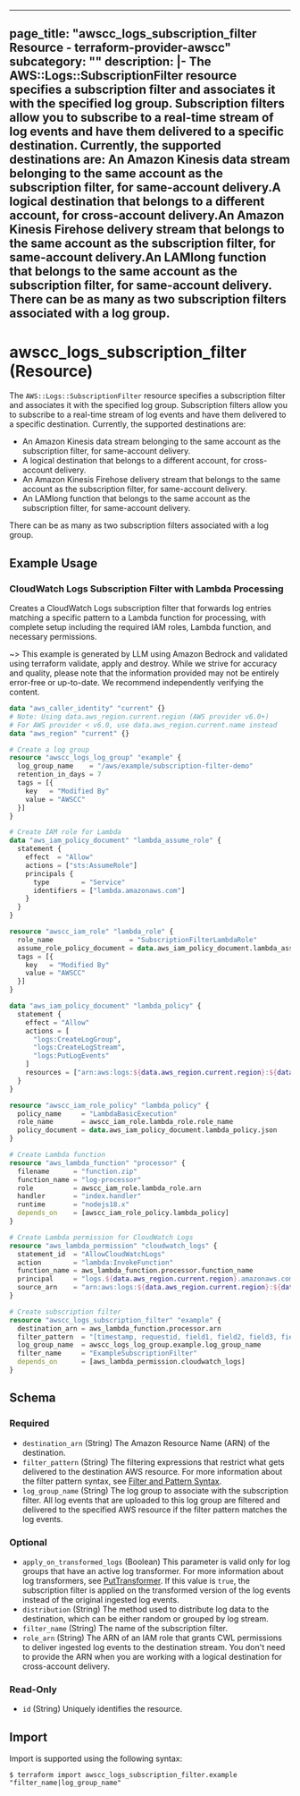 
---
page_title: "awscc_logs_subscription_filter Resource - terraform-provider-awscc"
subcategory: ""
description: |-
  The AWS::Logs::SubscriptionFilter resource specifies a subscription filter and associates it with the specified log group. Subscription filters allow you to subscribe to a real-time stream of log events and have them delivered to a specific destination. Currently, the supported destinations are:
  An Amazon Kinesis data stream belonging to the same account as the subscription filter, for same-account delivery.A logical destination that belongs to a different account, for cross-account delivery.An Amazon Kinesis Firehose delivery stream that belongs to the same account as the subscription filter, for same-account delivery.An LAMlong function that belongs to the same account as the subscription filter, for same-account delivery.
  There can be as many as two subscription filters associated with a log group.
---

# awscc_logs_subscription_filter (Resource)

The ``AWS::Logs::SubscriptionFilter`` resource specifies a subscription filter and associates it with the specified log group. Subscription filters allow you to subscribe to a real-time stream of log events and have them delivered to a specific destination. Currently, the supported destinations are:
  +  An Amazon Kinesis data stream belonging to the same account as the subscription filter, for same-account delivery.
  +  A logical destination that belongs to a different account, for cross-account delivery.
  +  An Amazon Kinesis Firehose delivery stream that belongs to the same account as the subscription filter, for same-account delivery.
  +  An LAMlong function that belongs to the same account as the subscription filter, for same-account delivery.
  
 There can be as many as two subscription filters associated with a log group.

## Example Usage

### CloudWatch Logs Subscription Filter with Lambda Processing

Creates a CloudWatch Logs subscription filter that forwards log entries matching a specific pattern to a Lambda function for processing, with complete setup including the required IAM roles, Lambda function, and necessary permissions.

~> This example is generated by LLM using Amazon Bedrock and validated using terraform validate, apply and destroy. While we strive for accuracy and quality, please note that the information provided may not be entirely error-free or up-to-date. We recommend independently verifying the content.

```terraform
data "aws_caller_identity" "current" {}
# Note: Using data.aws_region.current.region (AWS provider v6.0+)
# For AWS provider < v6.0, use data.aws_region.current.name instead
data "aws_region" "current" {}

# Create a log group
resource "awscc_logs_log_group" "example" {
  log_group_name    = "/aws/example/subscription-filter-demo"
  retention_in_days = 7
  tags = [{
    key   = "Modified By"
    value = "AWSCC"
  }]
}

# Create IAM role for Lambda
data "aws_iam_policy_document" "lambda_assume_role" {
  statement {
    effect  = "Allow"
    actions = ["sts:AssumeRole"]
    principals {
      type        = "Service"
      identifiers = ["lambda.amazonaws.com"]
    }
  }
}

resource "awscc_iam_role" "lambda_role" {
  role_name                   = "SubscriptionFilterLambdaRole"
  assume_role_policy_document = data.aws_iam_policy_document.lambda_assume_role.json
  tags = [{
    key   = "Modified By"
    value = "AWSCC"
  }]
}

data "aws_iam_policy_document" "lambda_policy" {
  statement {
    effect = "Allow"
    actions = [
      "logs:CreateLogGroup",
      "logs:CreateLogStream",
      "logs:PutLogEvents"
    ]
    resources = ["arn:aws:logs:${data.aws_region.current.region}:${data.aws_caller_identity.current.account_id}:log-group:/aws/lambda/*"]
  }
}

resource "awscc_iam_role_policy" "lambda_policy" {
  policy_name     = "LambdaBasicExecution"
  role_name       = awscc_iam_role.lambda_role.role_name
  policy_document = data.aws_iam_policy_document.lambda_policy.json
}

# Create Lambda function
resource "aws_lambda_function" "processor" {
  filename      = "function.zip"
  function_name = "log-processor"
  role          = awscc_iam_role.lambda_role.arn
  handler       = "index.handler"
  runtime       = "nodejs18.x"
  depends_on    = [awscc_iam_role_policy.lambda_policy]
}

# Create Lambda permission for CloudWatch Logs
resource "aws_lambda_permission" "cloudwatch_logs" {
  statement_id  = "AllowCloudWatchLogs"
  action        = "lambda:InvokeFunction"
  function_name = aws_lambda_function.processor.function_name
  principal     = "logs.${data.aws_region.current.region}.amazonaws.com"
  source_arn    = "arn:aws:logs:${data.aws_region.current.region}:${data.aws_caller_identity.current.account_id}:log-group:/aws/example/subscription-filter-demo:*"
}

# Create subscription filter
resource "awscc_logs_subscription_filter" "example" {
  destination_arn = aws_lambda_function.processor.arn
  filter_pattern  = "[timestamp, requestid, field1, field2, field3, field4, field5, field6, field7]"
  log_group_name  = awscc_logs_log_group.example.log_group_name
  filter_name     = "ExampleSubscriptionFilter"
  depends_on      = [aws_lambda_permission.cloudwatch_logs]
}
```

<!-- schema generated by tfplugindocs -->
## Schema

### Required

- `destination_arn` (String) The Amazon Resource Name (ARN) of the destination.
- `filter_pattern` (String) The filtering expressions that restrict what gets delivered to the destination AWS resource. For more information about the filter pattern syntax, see [Filter and Pattern Syntax](https://docs.aws.amazon.com/AmazonCloudWatch/latest/logs/FilterAndPatternSyntax.html).
- `log_group_name` (String) The log group to associate with the subscription filter. All log events that are uploaded to this log group are filtered and delivered to the specified AWS resource if the filter pattern matches the log events.

### Optional

- `apply_on_transformed_logs` (Boolean) This parameter is valid only for log groups that have an active log transformer. For more information about log transformers, see [PutTransformer](https://docs.aws.amazon.com/AmazonCloudWatchLogs/latest/APIReference/API_PutTransformer.html).
 If this value is ``true``, the subscription filter is applied on the transformed version of the log events instead of the original ingested log events.
- `distribution` (String) The method used to distribute log data to the destination, which can be either random or grouped by log stream.
- `filter_name` (String) The name of the subscription filter.
- `role_arn` (String) The ARN of an IAM role that grants CWL permissions to deliver ingested log events to the destination stream. You don't need to provide the ARN when you are working with a logical destination for cross-account delivery.

### Read-Only

- `id` (String) Uniquely identifies the resource.

## Import

Import is supported using the following syntax:

```shell
$ terraform import awscc_logs_subscription_filter.example "filter_name|log_group_name"
```
